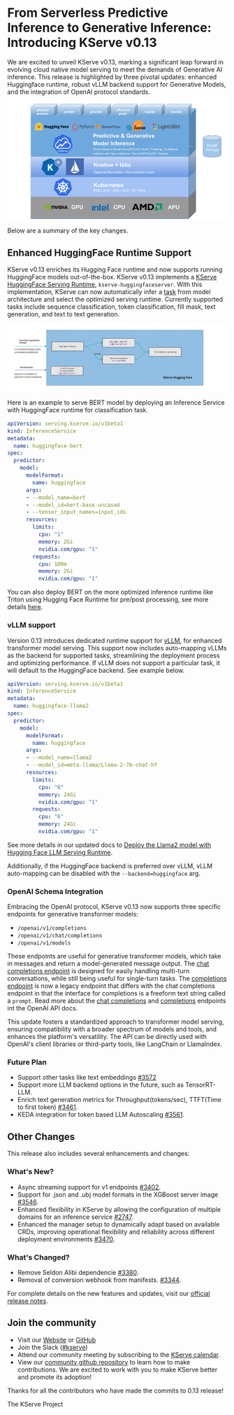 # From Serverless Predictive Inference to Generative Inference: Introducing KServe v0.13

We are excited to unveil KServe v0.13, marking a significant leap forward in evolving cloud native model serving to meet the demands of Generative AI inference. This release is highlighted by three pivotal updates: enhanced Huggingface runtime, robust vLLM backend support for Generative Models, and the integration of OpenAI protocol standards.
![kserve-components](../../images/kserve_new.png)

Below are a summary of the key changes.

## Enhanced HuggingFace Runtime Support


KServe v0.13 enriches its Hugging Face runtime and now supports running HuggingFace models out-of-the-box. KServe v0.13 implements a [KServe HuggingFace Serving Runtime](https://github.com/kserve/kserve/tree/master/python/huggingfaceserver), `kserve-huggingfaceserver`. With this implementation, KServe can now automatically infer a [task](https://huggingface.co/tasks) from model architecture and select the optimized serving runtime. Currently supported tasks include sequence classification, token classification, fill mask, text generation, and text to text generation.

![kserve-huggingface](../../images/kserve-huggingface.png)

Here is an example to serve BERT model by deploying an Inference Service with HuggingFace runtime for classification task.

```yaml
apiVersion: serving.kserve.io/v1beta1
kind: InferenceService
metadata:
  name: huggingface-bert
spec:
  predictor:
    model:
      modelFormat:
        name: huggingface
      args:
      - --model_name=bert
      - --model_id=bert-base-uncased
      - --tensor_input_names=input_ids
      resources:
        limits:
          cpu: "1"
          memory: 2Gi
          nvidia.com/gpu: "1"
        requests:
          cpu: 100m
          memory: 2Gi
          nvidia.com/gpu: "1"
```

You can also deploy BERT on the more optimized inference runtime like Triton using Hugging Face Runtime for pre/post processing, see more details [here](https://kserve.github.io/website/master/modelserving/v1beta1/triton/huggingface/).


### vLLM support 

Version 0.13 introduces dedicated runtime support for [vLLM](https://docs.vllm.ai/en/latest/), for enhanced transformer model serving. This support now includes auto-mapping vLLMs as the backend for supported tasks, streamlining the deployment process and optimizing performance. If vLLM does not support a particular task, it will default to the HuggingFace backend. See example below. 

```yaml
apiVersion: serving.kserve.io/v1beta1
kind: InferenceService
metadata:
  name: huggingface-llama2
spec:
  predictor:
    model:
      modelFormat:
        name: huggingface
      args:
      - --model_name=llama2
      - --model_id=meta-llama/Llama-2-7b-chat-hf
      resources:
        limits:
          cpu: "6"
          memory: 24Gi
          nvidia.com/gpu: "1"
        requests:
          cpu: "6"
          memory: 24Gi
          nvidia.com/gpu: "1"
```

See more details in our updated docs to [Deploy the Llama2 model with Hugging Face LLM Serving Runtime](https://kserve.github.io/website/master/modelserving/v1beta1/llm/huggingface/).

Additionally, if the HuggingFace backend is preferred over vLLM, vLLM auto-mapping can be disabled with the `--backend=huggingface` arg.


### OpenAI Schema Integration

Embracing the OpenAI protocol, KServe v0.13 now supports three specific endpoints for generative transformer models:

* `/openai/v1/completions`
* `/openai/v1/chat/completions`
* `/openai/v1/models`

These endpoints are useful for generative transformer models, which take in messages and return a model-generated message output. The [chat completions endpoint](https://platform.openai.com/docs/guides/text-generation/chat-completions-api) is designed for easily handling multi-turn conversations, while still being useful for single-turn tasks. The [completions endpoint](https://platform.openai.com/docs/guides/text-generation/completions-api) is now a legacy endpoint that differs with the chat completions endpoint in that the interface for completions is a freeform text string called a `prompt`. Read more about the [chat completions](https://platform.openai.com/docs/api-reference/chat) and [completions](https://platform.openai.com/docs/api-reference/completions) endpoints int the OpenAI API docs. 

This update fosters a standardized approach to transformer model serving, ensuring compatibility with a broader spectrum of models and tools, and enhances the platform's versatility. The API can be directly used with OpenAI's client libraries or third-party tools, like LangChain or LlamaIndex. 

### Future Plan
* Support other tasks like text embeddings [#3572](https://github.com/kserve/kserve/issues/3572])
* Support more LLM backend options in the future, such as TensorRT-LLM.
* Enrich text generation metrics for Throughput(tokens/sec), TTFT(Time to first token) [#3461](https://github.com/kserve/kserve/issues/3461).
* KEDA integration for token based LLM Autoscaling [#3561](https://github.com/kserve/kserve/issues/3561).


## Other Changes

This release also includes several enhancements and changes:

### What's New?
* Async streaming support for v1 endpoints [#3402](https://github.com/kserve/kserve/issues/3402).
* Support for .json and .ubj model formats in the XGBoost server image [#3546](https://github.com/kserve/kserve/issues/3546).
* Enhanced flexibility in KServe by allowing the configuration of multiple domains for an inference service [#2747](https://github.com/kserve/kserve/issues/2747).
* Enhanced the manager setup to dynamically adapt based on available CRDs, improving operational flexibility and reliability across different deployment environments [#3470](https://github.com/kserve/kserve/issues/3470).

### What's Changed?
* Remove Seldon Alibi dependencie [#3380](https://github.com/kserve/kserve/issues/3380).
* Removal of conversion webhook from manifests. [#3344](https://github.com/kserve/kserve/issues/3344).

For complete details on the new features and updates, visit our [official release notes](https://github.com/kserve/kserve/releases/tag/v0.13.0-rc0).


## Join the community

- Visit our [Website](https://kserve.github.io/website/) or [GitHub](https://github.com/kserve)
- Join the Slack ([#kserve](https://github.com/kserve/community?tab=readme-ov-file#questions-and-issues))
- Attend our community meeting by subscribing to the [KServe calendar](https://wiki.lfaidata.foundation/display/kserve/calendars).
- View our [community github repository](https://github.com/kserve/community) to learn how to make contributions. We are excited to work with you to make KServe better and promote its adoption!

Thanks for all the contributors who have made the commits to 0.13 release!

The KServe Project
